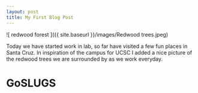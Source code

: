 ```yaml
---
layout: post
title: My First Blog Post
---
```


![ redwood forest ]({{ site.baseurl }}/images/Redwood trees.jpeg)

Today we have started work in lab, so far have visited a few fun places in Santa Cruz. In inspiration of the campus for UCSC I added a nice picture of the redwood trees we are surrounded by as we work everyday.

# GoSLUGS
